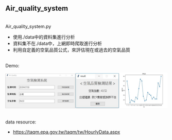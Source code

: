 ## Air_quality_system

</br>Air_quality_system.py
* 使用./data中的資料集進行分析
* 資料集不在./data中，上網即時爬取進行分析
* 利用自定義的空氣品質公式，來評估現在或過去的空氣品質

</br>Demo:
>
![image](README.png)

</br>data resource:
* https://taqm.epa.gov.tw/taqm/tw/HourlyData.aspx